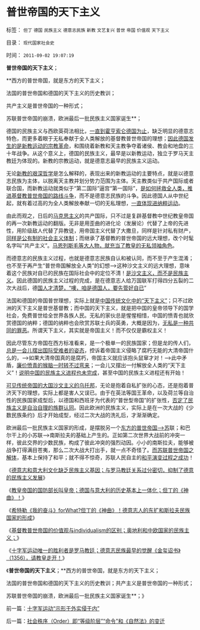 # 普世帝国的天下主义

标签： `但丁` `德国` `民族主义` `德意志民族` `新教` `文艺复兴` `普世` `帝国` `价值观` `天下主义` 

目录： `现代国家社会史`

时间： `2011-09-02 19:07:19`

**普世帝国的天下主义**；

**西方的普世帝国，就是东方的天下主义；

法国的普世帝国和德国的天下主义的历史教训；

共产主义是普世帝国的一种形式；

苏联普世帝国的崩溃，欧洲最后一批民族主义国家诞生**；

德国的民族主义与西欧英荷法相比，[一直到霍亨索仑德国为止](../../../2011/3/12/“妖魔化希特勒”掩盖了危险的社会规律.md)，缺乏明显的德意志特色，而更多着眼于无私奉献于全人类解放的基督教普世帝国的理想；[因此德国发生的是新教运动的宗教革命](../../../2010/12/27/路德新教是与马克思主义完全相反.md)，和围绕着新教和天主教争夺着诸侯、教会和地盘的三十年战争。从这个意义上，德国的民族主义，最早是以新教运动，独立于罗马天主教廷为体现的。新教的宗教运动，就是德意志最早的民族主义运动。

无论[新教的艰深哲学](../../../2010/10/6/有神论的宗教是哲学，无神论的哲学是宗教.md)是怎么解释的，表现出来的新教运动的主要特点，就是以德意志民族为主体，以脱离天主教并划分势力范围为主体。天主教类似于共产国际或者联合国，而新教运动就类似于“第二国际”逼宫“第一国际”，[是如何拯救全人类，推进基督教普世帝国的路线斗争](../../../2010/6/15/技术发明是人类社会的成本；马克思主义完胜基督教文化.md)，而不是德意志民族的斗争。因此德国人从中世纪起，就有着过高的为全人类解放奉献一切的无私理想，[一直体现进纳粹运动](../../../2010/3/30/俾斯麦：精神信仰强化后的军国主义！.md)。

由此而观之，日后的[马克思主义](../../../2009/11/9/生物学，进化论，基督教和马克思主义.md)的共产国际，只不过是复辟基督教中世纪教皇帝国的再一次新教运动的翻版。无非是用歪曲的进化论（发展论）代替了上帝的先进性，用阶级敌人代替了异教徒，用帝国主义代替了大撒旦，同样是针对私有财产，[同样是公有制的社会主义体制](../../../2011/7/2/马克思主义脱胎于（基督教沙文主义＋工团主义）.md)；而继承了基督教的普世帝国的远大理想，改个时髦名字叫“共产主义”。[马恩列斯毛等大人物，就充当了教皇的无私领袖角色](../../../2010/6/27/伟大领袖和古色古香的僭主文化.md)。

而德意志的民族主义过程，也就是德意志民族自认和被认同，而不至于产生混淆；也不至于再产生“普世帝国解放全人类”的幻想——>这种沙文主义的远大理想，意味着这个民族对自已的民族在国际社会中的定位不清！[是沙文主义，而不是民族主义](../../../2009/10/1/大国霸权主义阻碍中国和平崛起.md)。因此德国的民族主义过程的完成，是在德意志人给万国联军打得四分五裂的二次大战后，德[国人才清楚，“噢，咱是德国人，要先管好自已](../../../2010/3/17/征服“最理性的德意志民族”的魔鬼三招！.md)”

法国和德国的帝国普世理想，实际上就是[中国传统文化中的“天下主义”](../../../2009/9/28/中国怀旧复古的乌托邦传统文化.md)；只不过欧洲的天下主义是普世基督教；而中国的天下主义，就是把中国的皇帝领导下的国学社会，免费普世给全世界各族人民。无私的家伙总是惺惺相惜，中国的愤青也就欣赏德国的纳粹；德国的纳粹也会欣赏苏联士兵的英勇，大概是因为，[无私是一种共同的罪恶](../../../2009/9/27/无私国际主义才需要打广告做推广.md)。所谓天下主义，其实就是帝国主义！而不仅仅是霸权主义！

因此尽管东方帝国在西方标准看来，是一个极单一的民族国家；但是龙的传人们，[总是一会儿摆出国际受难者的姿态](../../../2011/1/11/爱新觉罗氏的贡献；受害者情结不可取；.md)，控诉着帝国主义侵略了腐朽无能的大清帝国什么的，——>如果大清帝国真的是腐朽，帝国主义就应该抱头鼠窜才对！——>此中矛盾，[廉价愤青的猴脑一时转不过弯来](../../../2009/10/12/本人从廉价愤青升级的两个转折点.md)；一会儿又摆出一付解放全人类的“天下主义”！[说明中国的民族主义进程也未完成](../../../2009/8/4/苏东巨变的真相是苏联并没有消失.md)，甚至中国的民族主义进程还有开始！

[可见传统帝国的大国沙文主义的乌托邦](../../../2011/1/9/“好战而不能战”的“傻逼霸权主义”.md)，无论是抱着自私扩张的心态，还是抱着普济天下的理想，实际上都是害人又误已。由于在英法等国王革命，以及荷兰等自治性的民族国家成型后，以德国和西班牙为代表的“普世型帝国”的扩张性，[否定了民族主义是自治自理的族群认同](../../../2008/7/5/户籍制度是社区自治权的要素替代.md)。因此欧洲的民族主义，实际上是在一次大战的《少数民族条约》后才开始成型，经过二次大战的洗礼后，才渐渐确定。

欧洲最后一批民族主义国家的形成，是摆脱另一个[东方的普世帝国——>苏](../../../2009/8/4/免费减肥的苏联人民非常有钱.md)联；和巴尔干上的小苏联——>南斯拉夫的基础上产生的。正如第二次世界大战前的冲突一样，彼此交界的少数民族，构成了彼此冲突的强烈动因。小小的南斯拉夫，能够被战争打得满目苍夷，那么二次大战大打出手，就一点不奇怪了。[而苏联普世帝国之解体](../../../2009/8/3/工业化后靠小弟养活的苏联老大哥.md)，基本上保持了和平；就不得不惊奇，苏联人民自主的[和平演变过程之成功](../../../2009/8/4/苏东巨变的真相是苏联并没有消失.md)！

《[德意志和意大利文化缺乏民族主义基因；与罗马教廷关系过分密切，抑制了德意的民族主义发展](../../../2011/9/1/德意志和意大利缺乏民族主义传统.md)》

《[教皇帝国的国防部长叫皇帝；德国与意大利的历史基本上一体化；但丁的《神曲》！](../../../2011/9/1/教皇的国防部长叫皇帝.md)》

《[希特勒《我的奋斗》forWhat?但丁的《神曲》！德意志人的东扩和斯拉夫民族国家的形成](../../../2011/9/1/希特勒《我的奋斗》，但丁的《神曲》，东扩的“生存空间”.md)》

《[基督教普世帝国的价值观与individualism的区别；奥地利和中欧国家的民族主义；](../../../2011/9/1/普世帝国的价值观和induvidualism和奥地利.md)》

《[十字军运动唯一的胜利者是罗马教廷；德意志民族最早的觉醒《金玺诏书》（1356），请教皇走开！](../../../2011/9/2/十字军运动“示形于外实侵于内”.md)》

《**普世帝国的天下主义**；**西方的普世帝国，就是东方的天下主义；

法国的普世帝国和德国的天下主义的历史教训；共产主义是普世帝国的一种形式；

苏联普世帝国的崩溃，欧洲最后一批民族主义国家诞生**；》



前一篇：[十字军运动“示形于外实侵于内”](../../../2011/9/2/十字军运动“示形于外实侵于内”.md)

后一篇：[社会秩序（Order）即“等级阶层”“命令”和《自然法》的变迁](../../../2011/9/2/社会秩序（Order）即“等级阶层”“命令”和《自然法》的变迁.md)